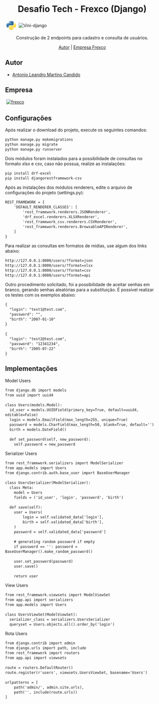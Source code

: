 <h1 align="center">  Desafio Tech - Frexco (Django) </h1>

<img align="center" alt="Vini-Python" height="35" width="40" src="https://raw.githubusercontent.com/devicons/devicon/master/icons/python/python-original.svg" />
<img align="center" alt="Vini-django" height="30" width="40" src="https://www.vectorlogo.zone/logos/djangoproject/djangoproject-icon.svg" />

<p align="center">Construção de 2 endpoints para cadastro e consulta de usuários.<p>
<p align="center">
    <a href="##Autor">Autor</a> |
    <a href="##Empresa">Empresa Frexco</a>
</p>

## Autor

- [Antonio Leandro Martins Candido](https://antoniolmcandido.com)

## Empresa

<p style='margin: 16px 4px 32px;'>
	<a href="https://www.frexco.com.br/" target="_blank" rel="noreferrer">
        <img src="https://www.frexco.com.br/_next/static/media/logo.fbc69385.svg" alt="frexco" width="80" height="80" />
    </a>
</p>

## Configurações

Após realizar o download do projeto, execute os seguintes comandos:

```
python manage.py makemigrations
python manage.py migrate
python manage.py runserver
```

Dois módulos foram instalados para a possibilidade de consultas no formato xlsx e csv, caso não possua, realize as instalações:

```
pip install drf-excel
pip install djangorestframework-csv
```

Após as instalações dos módulos renderers, edite o arquivo de configurações do projeto (settings.py):

```
REST_FRAMEWORK = {
    'DEFAULT_RENDERER_CLASSES': [
        'rest_framework.renderers.JSONRenderer',                
        'drf_excel.renderers.XLSXRenderer',
        'rest_framework_csv.renderers.CSVRenderer',        
        'rest_framework.renderers.BrowsableAPIRenderer',
    ]
}
```

Para realizar as consultas em formatos de mídias, use algum dos links abaixo:

```
http://127.0.0.1:8000/users/?format=json
http://127.0.0.1:8000/users/?format=xlsx
http://127.0.0.1:8000/users/?format=csv
http://127.0.0.1:8000/users/?format=api
```

Outro procedimento solicitado, foi a possibilidade de aceitar senhas em branco, gerando senhas aleatórias para a substituição. É possível realizar os testes com os exemplos abaixo:

```
{
  "login": "test1@test.com",
  "password": "",
  "birth": "2007-01-10"
}

{
  "login": "test2@test.com",
  "password": "12341234",
  "birth": "2005-07-22"
}
```

## Implementações

Model Users
```
from django.db import models
from uuid import uuid4

class Users(models.Model):
  id_user = models.UUIDField(primary_key=True, default=uuid4, editable=False)
  login = models.EmailField(max_length=255, unique=True)
  password = models.CharField(max_length=50, blank=True, default='')
  birth = models.DateField()

  def set_password(self, new_password):
    self.password = new_password
```

Serializer Users
```
from rest_framework.serializers import ModelSerializer
from app.models import Users
from django.contrib.auth.base_user import BaseUserManager

class UsersSerializer(ModelSerializer):
  class Meta:
    model = Users
    fields = ('id_user', 'login', 'password', 'birth')

  def save(self):
    user = Users(        
        login = self.validated_data['login'], 
        birth = self.validated_data['birth'],
    )
    password = self.validated_data['password']

    # generating random password if empty
    if password == '': password = BaseUserManager().make_random_password()

    user.set_password(password)
    user.save()

    return user
```

View Users
```
from rest_framework.viewsets import ModelViewSet
from app.api import serializers
from app.models import Users

class UsersViewSet(ModelViewSet):
  serializer_class = serializers.UsersSerializer
  queryset = Users.objects.all().order_by('login')
```

Rota Users
```
from django.contrib import admin
from django.urls import path, include
from rest_framework import routers
from app.api import viewsets

route = routers.DefaultRouter()
route.register(r'users', viewsets.UsersViewSet, basename='Users')

urlpatterns = [
    path('admin/', admin.site.urls),
    path('', include(route.urls))
]
```
